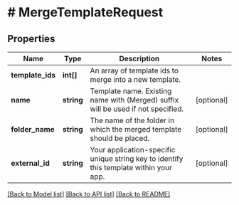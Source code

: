 # # MergeTemplateRequest

## Properties

Name | Type | Description | Notes
------------ | ------------- | ------------- | -------------
**template_ids** | **int[]** | An array of template ids to merge into a new template. |
**name** | **string** | Template name. Existing name with (Merged) suffix will be used if not specified. | [optional]
**folder_name** | **string** | The name of the folder in which the merged template should be placed. | [optional]
**external_id** | **string** | Your application-specific unique string key to identify this template within your app. | [optional]

[[Back to Model list]](../../README.md#models) [[Back to API list]](../../README.md#endpoints) [[Back to README]](../../README.md)
